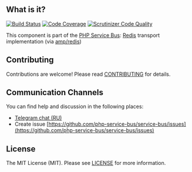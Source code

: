## What is it?
[![Build Status](https://travis-ci.org/php-service-bus/transport-redis.svg?branch=v3.0)](https://travis-ci.org/php-service-bus/transport-redis)
[![Code Coverage](https://scrutinizer-ci.com/g/php-service-bus/transport-redis/badges/coverage.png?b=v3.0)](https://scrutinizer-ci.com/g/php-service-bus/transport-redis/?branch=v3.0)
[![Scrutinizer Code Quality](https://scrutinizer-ci.com/g/php-service-bus/transport-redis/badges/quality-score.png?b=v3.0)](https://scrutinizer-ci.com/g/php-service-bus/transport-redis/?branch=v3.0)

This component is part of the [PHP Service Bus](https://github.com/php-service-bus/service-bus): [Redis](https://redis.io/) transport implementation (via [amp/redis](https://github.com/amphp/redis))

## Contributing
Contributions are welcome! Please read [CONTRIBUTING](CONTRIBUTING.md) for details.

## Communication Channels
You can find help and discussion in the following places:
* [Telegram chat (RU)](https://t.me/php_service_bus)
* Create issue [https://github.com/php-service-bus/service-bus/issues](https://github.com/php-service-bus/service-bus/issues)

## License

The MIT License (MIT). Please see [LICENSE](LICENSE.md) for more information.
